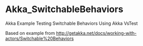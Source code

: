 # Akka_SwitchableBehaviors
Akka Example Testing Switchable Behaviors Using Akka VsTest

Based on example from http://getakka.net/docs/working-with-actors/Switchable%20Behaviors
